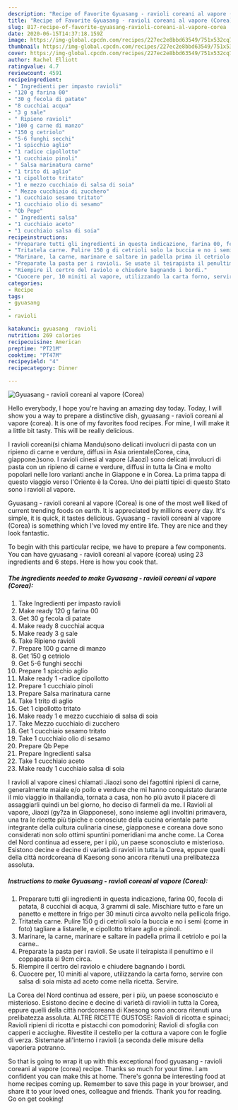 ```yaml
---
description: "Recipe of Favorite Gyuasang - ravioli coreani al vapore (Corea)"
title: "Recipe of Favorite Gyuasang - ravioli coreani al vapore (Corea)"
slug: 817-recipe-of-favorite-gyuasang-ravioli-coreani-al-vapore-corea
date: 2020-06-15T14:37:18.159Z
image: https://img-global.cpcdn.com/recipes/227ec2e8bbd63549/751x532cq70/gyuasang-ravioli-coreani-al-vapore-corea-recipe-main-photo.jpg
thumbnail: https://img-global.cpcdn.com/recipes/227ec2e8bbd63549/751x532cq70/gyuasang-ravioli-coreani-al-vapore-corea-recipe-main-photo.jpg
cover: https://img-global.cpcdn.com/recipes/227ec2e8bbd63549/751x532cq70/gyuasang-ravioli-coreani-al-vapore-corea-recipe-main-photo.jpg
author: Rachel Elliott
ratingvalue: 4.7
reviewcount: 4591
recipeingredient:
- " Ingredienti per impasto ravioli"
- "120 g farina 00"
- "30 g fecola di patate"
- "8 cucchiai acqua"
- "3 g sale"
- " Ripieno ravioli"
- "100 g carne di manzo"
- "150 g cetriolo"
- "5-6 funghi secchi"
- "1 spicchio aglio"
- "1 radice cipollotto"
- "1 cucchiaio pinoli"
- " Salsa marinatura carne"
- "1 trito di aglio"
- "1 cipollotto tritato"
- "1 e mezzo cucchiaio di salsa di soia"
- " Mezzo cucchiaio di zucchero"
- "1 cucchiaio sesamo tritato"
- "1 cucchiaio olio di sesamo"
- "Qb Pepe"
- " Ingredienti salsa"
- "1 cucchiaio aceto"
- "1 cucchiaio salsa di soia"
recipeinstructions:
- "Preparare tutti gli ingredienti in questa indicazione, farina 00, fecola di patata, 8 cucchiai di acqua, 3 grammi di sale. Mischiare tutto e fare un panetto e mettere in frigo per 30 minuti circa avvolto nella pellicola frigo."
- "Tritatela carne. Pulire 150 g di cetrioli solo la buccia e no i semi (come in foto) tagliare a listarelle, e cipollotto tritare aglio e pinoli."
- "Marinare, la carne, marinare e saltare in padella prima il cetriolo e poi la carne.."
- "Preparate la pasta per i ravioli. Se usate il teirapista il penultimo e il coppapasta si 9cm circa."
- "Riempire il certro del raviolo e chiudere bagnando i bordi."
- "Cuocere per, 10 miniti al vapore, utilizzando la carta forno, servire con salsa di soia mista ad aceto come nella ricetta. Servire."
categories:
- Recipe
tags:
- gyuasang
- 
- ravioli

katakunci: gyuasang  ravioli 
nutrition: 269 calories
recipecuisine: American
preptime: "PT21M"
cooktime: "PT47M"
recipeyield: "4"
recipecategory: Dinner

---
```



![Gyuasang - ravioli coreani al vapore (Corea)](https://img-global.cpcdn.com/recipes/227ec2e8bbd63549/751x532cq70/gyuasang-ravioli-coreani-al-vapore-corea-recipe-main-photo.jpg)

Hello everybody, I hope you're having an amazing day today. Today, I will show you a way to prepare a distinctive dish, gyuasang - ravioli coreani al vapore (corea). It is one of my favorites food recipes. For mine, I will make it a little bit tasty. This will be really delicious.

I ravioli coreani(si chiama Mandu)sono delicati involucri di pasta con un ripieno di carne e verdure, diffusi in Asia orientale(Corea, cina, giappone.)sono. I ravioli cinesi al vapore (Jiaozi) sono delicati involucri di pasta con un ripieno di carne e verdure, diffusi in tutta la Cina e molto popolari nelle loro varianti anche in Giappone e in Corea. La prima tappa di questo viaggio verso l&#39;Oriente è la Corea. Uno dei piatti tipici di questo Stato sono i ravioli al vapore.

Gyuasang - ravioli coreani al vapore (Corea) is one of the most well liked of current trending foods on earth. It is appreciated by millions every day. It's simple, it is quick, it tastes delicious. Gyuasang - ravioli coreani al vapore (Corea) is something which I've loved my entire life. They are nice and they look fantastic.


To begin with this particular recipe, we have to prepare a few components. You can have gyuasang - ravioli coreani al vapore (corea) using 23 ingredients and 6 steps. Here is how you cook that.

<!--inarticleads1-->

##### The ingredients needed to make Gyuasang - ravioli coreani al vapore (Corea):

1. Take  Ingredienti per impasto ravioli
1. Make ready 120 g farina 00
1. Get 30 g fecola di patate
1. Make ready 8 cucchiai acqua
1. Make ready 3 g sale
1. Take  Ripieno ravioli
1. Prepare 100 g carne di manzo
1. Get 150 g cetriolo
1. Get 5-6 funghi secchi
1. Prepare 1 spicchio aglio
1. Make ready 1 -radice cipollotto
1. Prepare 1 cucchiaio pinoli
1. Prepare  Salsa marinatura carne
1. Take 1 trito di aglio
1. Get 1 cipollotto tritato
1. Make ready 1 e mezzo cucchiaio di salsa di soia
1. Take  Mezzo cucchiaio di zucchero
1. Get 1 cucchiaio sesamo tritato
1. Take 1 cucchiaio olio di sesamo
1. Prepare Qb Pepe
1. Prepare  Ingredienti salsa
1. Take 1 cucchiaio aceto
1. Make ready 1 cucchiaio salsa di soia


I ravioli al vapore cinesi chiamati Jiaozi sono dei fagottini ripieni di carne, generalmente maiale e/o pollo e verdure che mi hanno conquistato durante il mio viaggio in thailandia, tornata a casa, non ho più avuto il piacere di assaggiarli quindi un bel giorno, ho deciso di farmeli da me. I Ravioli al vapore, Jiaozi (gy?za in Giapponese), sono insieme agli involtini primavera, una tra le ricette più tipiche e conosciute della cucina orientale parte integrante della cultura culinaria cinese, giapponese e coreana dove sono considerati non solo ottimi spuntini pomeridiani ma anche come. La Corea del Nord continua ad essere, per i più, un paese sconosciuto e misterioso. Esistono decine e decine di varietà di ravioli in tutta la Corea, eppure quelli della città nordcoreana di Kaesong sono ancora ritenuti una prelibatezza assoluta. 

<!--inarticleads2-->

##### Instructions to make Gyuasang - ravioli coreani al vapore (Corea):

1. Preparare tutti gli ingredienti in questa indicazione, farina 00, fecola di patata, 8 cucchiai di acqua, 3 grammi di sale. Mischiare tutto e fare un panetto e mettere in frigo per 30 minuti circa avvolto nella pellicola frigo.
1. Tritatela carne. Pulire 150 g di cetrioli solo la buccia e no i semi (come in foto) tagliare a listarelle, e cipollotto tritare aglio e pinoli.
1. Marinare, la carne, marinare e saltare in padella prima il cetriolo e poi la carne..
1. Preparate la pasta per i ravioli. Se usate il teirapista il penultimo e il coppapasta si 9cm circa.
1. Riempire il certro del raviolo e chiudere bagnando i bordi.
1. Cuocere per, 10 miniti al vapore, utilizzando la carta forno, servire con salsa di soia mista ad aceto come nella ricetta. Servire.


La Corea del Nord continua ad essere, per i più, un paese sconosciuto e misterioso. Esistono decine e decine di varietà di ravioli in tutta la Corea, eppure quelli della città nordcoreana di Kaesong sono ancora ritenuti una prelibatezza assoluta. ALTRE RICETTE GUSTOSE: Ravioli di ricotta e spinaci; Ravioli ripieni di ricotta e pistacchi con pomodorini; Ravioli di sfoglia con capperi e acciughe. Rivestite il cestello per la cottura a vapore con le foglie di verza. Sistemate all&#39;interno i ravioli (a seconda delle misure della vaporiera potranno. 

So that is going to wrap it up with this exceptional food gyuasang - ravioli coreani al vapore (corea) recipe. Thanks so much for your time. I am confident you can make this at home. There's gonna be interesting food at home recipes coming up. Remember to save this page in your browser, and share it to your loved ones, colleague and friends. Thank you for reading. Go on get cooking!
